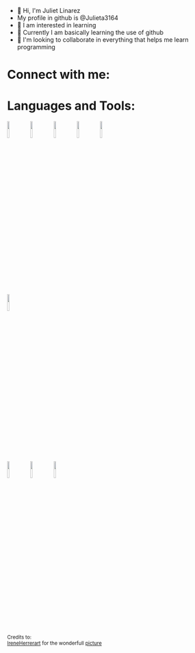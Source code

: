 - 👋 Hi, I'm Juliet Linarez 
- My profile in github is @Julieta3164
- 👀 I am interested in learning
- 🌱 Currently I am basically learning the use of github
- 💞️ I'm looking to collaborate in everything that helps me learn programming
<!---
Julieta3164/Julieta3164 is a ✨ special ✨ repository because its `README.md` (this file) appears on your GitHub profile.
You can click the Preview link to take a look at your changes.
--->
<h1>Connect with me:</h1>

<h1>Languages and Tools:</h1>
<p>
<code><img width="10%" src="file:///Users/julietlinarez/Downloads/gitkraken-ar21.svg"></code>
<code><img width="10%" src="https://www.vectorlogo.zone/util/preview.html?image=/logos/github/github-icon.svg"></code>
<code><img width="10%" src="https://www.vectorlogo.zone/util/preview.html?image=/logos/w3_html5/w3_html5-icon.svg"></code>
<code><img width="10%" src="https://www.vectorlogo.zone/util/preview.html?image=/logos/w3_css/w3_css-official.svg"></code>
<code><img width="10%" src="https://www.vectorlogo.zone/util/preview.html?image=/logos/gitkraken/gitkraken-icon.svg"></code>

<code><img width="10%" src="https://www.vectorlogo.zone/logos/mongodb/mongodb-ar21.svg"></code>
<br />
<code><img width="10%" src="https://www.vectorlogo.zone/logos/apache_spark/apache_spark-ar21.svg"></code>
<code><img width="10%" src="https://www.vectorlogo.zone/logos/apache_hadoop/apache_hadoop-ar21.svg"></code>
<code><img width="10%" src="https://www.vectorlogo.zone/logos/git-scm/git-scm-ar21.svg"></code>
</p>

<sub>Credits to: <br/>[IreneHerrerart](https://www.artstation.com/ireneherrera) for the wonderfull [picture](https://github.com/FernandoRoldan93/FernandoRoldan93/blob/master/cover_image.jpg)</sub>
 

